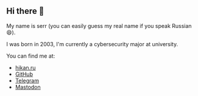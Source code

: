 ## Hi there 👋

My name is serr (you can easily guess my real name if you speak Russian 😄).

I was born in 2003, I'm currently a cybersecurity major at university.

You can find me at:

- [hikan.ru](https://hikan.ru/)
- [GitHub](https://github.com/laserattack)
- [Telegram](https://t.me/semaphoreslover)
- [Mastodon](https://mastodon.ml/@serr)
